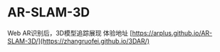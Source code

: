 # AR-SLAM-3D
Web AR识别后，3D模型追踪展现
体验地址 [https://arplus.github.io/AR-SLAM-3D/](https://zhangruofei.github.io/3DAR/)
